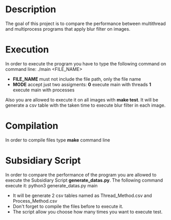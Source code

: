 # Description
The goal of this project is to compare the performance between multithread and multiprocess programs that apply blur filter on images.

# Execution
In order to execute the program you have to type the following command on command line: ./main <FILE_NAME> <MODE>

- **FILE_NAME** must not include the file path, only the file name
- **MODE** accept just two assigments:
  __0__ execute main with threads
  __1__ execute main with processes

Also you are allowed to execute it on all images with **make test**. It will be generate a csv table with the taken time to execute blur
filter in each image.

# Compilation
In order to compile files type **make** command line

# Subsidiary Script
In order to compare the performance of the program you are allowed to execute the Subsidiary Script **generate_datas.py**.
The following command execute it: python3 generate_datas.py main

- It will be generate 2 csv tables named as Thread_Method.csv and Process_Method.csv
- Don't forget to compile the files before to execute it.
- The script allow you choose how many times you want to execute test.